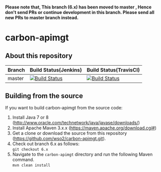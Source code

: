 #### Please note that, This branch (6.x) has been moved to master , Hence don't send PRs or continue development in this branch. Please send all new PRs to master branch instead.

# carbon-apimgt


## About this repository

|  Branch | Build Status(Jenkins) | Build Status(TravisCI) |
| :------------ |:------------- |:-------------
| master      | [![Build Status](https://wso2.org/jenkins/job/platform-builds/job/carbon-apimgt/badge/icon)](https://wso2.org/jenkins/view/platform/job/platform-builds/job/carbon-apimgt/) | [![Build Status](https://api.travis-ci.org/wso2/carbon-apimgt.svg?branch=master)](https://travis-ci.org/wso2/carbon-apimgt) |

## Building from the source

If you want to build carbon-apimgt from the source code:

1. Install Java 7 or 8 (http://www.oracle.com/technetwork/java/javase/downloads/)
1. Install Apache Maven 3.x.x (https://maven.apache.org/download.cgi#)
1. Get a clone or download the source from this repository (https://github.com/wso2/carbon-apimgt.git).
1. Check out branch 6.x as follows:\
``git checkout 6.x``
1. Navigate to the ``carbon-apimgt`` directory and run the following Maven command.\
 ``mvn clean install``
